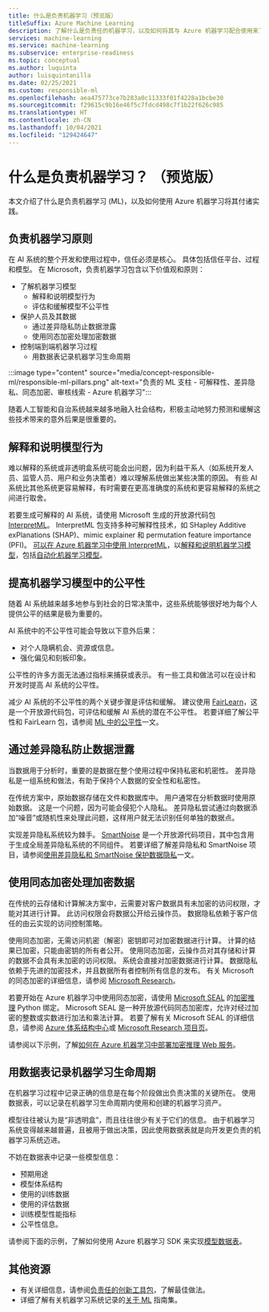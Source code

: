 ```yaml
---
title: 什么是负责机器学习（预览版）
titleSuffix: Azure Machine Learning
description: 了解什么是负责任的机器学习，以及如何将其与 Azure 机器学习配合使用来了解模型、保护数据和控制模型生命周期。
services: machine-learning
ms.service: machine-learning
ms.subservice: enterprise-readiness
ms.topic: conceptual
ms.author: luquinta
author: luisquintanilla
ms.date: 02/25/2021
ms.custom: responsible-ml
ms.openlocfilehash: aea475773ce7b283a0c11333f01f4228a1bcbe30
ms.sourcegitcommit: f29615c9b16e46f5c7fdcd498c7f1b22f626c985
ms.translationtype: HT
ms.contentlocale: zh-CN
ms.lasthandoff: 10/04/2021
ms.locfileid: "129424647"
---
```

# <a name="what-is-responsible-machine-learning-preview"></a>什么是负责机器学习？ （预览版）

本文介绍了什么是负责机器学习 (ML)，以及如何使用 Azure 机器学习将其付诸实践。

## <a name="responsible-machine-learning-principles"></a>负责机器学习原则

在 AI 系统的整个开发和使用过程中，信任必须是核心。 具体包括信任平台、过程和模型。 在 Microsoft，负责机器学习包含以下价值观和原则：

- 了解机器学习模型
  - 解释和说明模型行为
  - 评估和缓解模型不公平性
- 保护人员及其数据
  - 通过差异隐私防止数据泄露
  - 使用同态加密处理加密数据
- 控制端到端机器学习过程
  - 用数据表记录机器学习生命周期

:::image type="content" source="media/concept-responsible-ml/responsible-ml-pillars.png" alt-text="负责的 ML 支柱 - 可解释性、差异隐私、同态加密、审核线索 - Azure 机器学习":::

随着人工智能和自治系统越来越多地融入社会结构，积极主动地努力预测和缓解这些技术带来的意外后果是很重要的。

## <a name="interpret-and-explain-model-behavior"></a>解释和说明模型行为

难以解释的系统或非透明盒系统可能会出问题，因为利益干系人（如系统开发人员、监管人员、用户和业务决策者）难以理解系统做出某些决策的原因。 有些 AI 系统比其他系统更容易解释，有时需要在更高准确度的系统和更容易解释的系统之间进行取舍。

若要生成可解释的 AI 系统，请使用 Microsoft 生成的开放源代码包 [InterpretML](https://github.com/interpretml/interpret)。 InterpretML 包支持多种可解释性技术，如 SHapley Additive exPlanations (SHAP)、mimic explainer 和 permutation feature importance (PFI)。  [可以在 Azure 机器学习中使用 InterpretML](how-to-machine-learning-interpretability.md)，以[解释和说明机器学习模型](how-to-machine-learning-interpretability-aml.md)，包括[自动化机器学习模型](how-to-machine-learning-interpretability-automl.md)。

## <a name="mitigate-fairness-in-machine-learning-models"></a>提高机器学习模型中的公平性

随着 AI 系统越来越多地参与到社会的日常决策中，这些系统能够很好地为每个人提供公平的结果是极为重要的。

AI 系统中的不公平性可能会导致以下意外后果：

- 对个人隐瞒机会、资源或信息。
- 强化偏见和刻板印象。

公平性的许多方面无法通过指标来捕获或表示。 有一些工具和做法可以在设计和开发时提高 AI 系统的公平性。

减少 AI 系统的不公平性的两个关键步骤是评估和缓解。 建议使用 [FairLearn](https://github.com/fairlearn/fairlearn)，这是一个开放源代码包，可评估和缓解 AI 系统的潜在不公平性。 若要详细了解公平性和 FairLearn 包，请参阅 [ML 中的公平性](./concept-fairness-ml.md)一文。

## <a name="prevent-data-exposure-with-differential-privacy"></a>通过差异隐私防止数据泄露

当数据用于分析时，重要的是数据在整个使用过程中保持私密和机密性。 差异隐私是一组系统和做法，有助于保持个人数据的安全性和私密性。

在传统方案中，原始数据存储在文件和数据库中。 用户通常在分析数据时使用原始数据。 这是一个问题，因为可能会侵犯个人隐私。 差异隐私尝试通过向数据添加“噪音”或随机性来处理此问题，这样用户就无法识别任何单独的数据点。

实现差异隐私系统较为棘手。 [SmartNoise](https://github.com/opendifferentialprivacy/smartnoise-core) 是一个开放源代码项目，其中包含用于生成全局差异隐私系统的不同组件。 若要详细了解差异隐私和 SmartNoise 项目，请参阅[使用差异隐私和 SmartNoise 保护数据隐私](./concept-differential-privacy.md)一文。

## <a name="work-on-encrypted-data-with-homomorphic-encryption"></a>使用同态加密处理加密数据

在传统的云存储和计算解决方案中，云需要对客户数据具有未加密的访问权限，才能对其进行计算。 此访问权限会将数据公开给云操作员。 数据隐私依赖于客户信任的由云实现的访问控制策略。

使用同态加密，无需访问机密（解密）密钥即可对加密数据进行计算。 计算的结果已加密，只能由密钥的所有者公开。 使用同态加密，云操作员对其存储和计算的数据不会具有未加密的访问权限。 系统会直接对加密数据进行计算。 数据隐私依赖于先进的加密技术，并且数据所有者控制所有信息的发布。 有关 Microsoft 的同态加密的详细信息，请参阅 [Microsoft Research](https://www.microsoft.com/research/project/homomorphic-encryption/)。

若要开始在 Azure 机器学习中使用同态加密，请使用 [Microsoft SEAL](https://github.com/microsoft/SEAL) 的[加密推理](https://pypi.org/project/encrypted-inference/) Python 绑定。 Microsoft SEAL 是一种开放源代码同态加密库，允许对经过加密的整数或实数进行加法和乘法计算。 若要了解有关 Microsoft SEAL 的详细信息，请参阅 [Azure 体系结构中心](/azure/architecture/solution-ideas/articles/homomorphic-encryption-seal)或 [Microsoft Research 项目页](https://www.microsoft.com/research/project/microsoft-seal/)。

请参阅以下示例，了解[如何在 Azure 机器学习中部署加密推理 Web 服务](how-to-homomorphic-encryption-seal.md)。

## <a name="document-the-machine-learning-lifecycle-with-datasheets"></a>用数据表记录机器学习生命周期

在机器学习过程中记录正确的信息是在每个阶段做出负责决策的关键所在。 使用数据表，可以记录在机器学习生命周期内使用和创建的机器学习资产。

模型往往被认为是“非透明盒”，而且往往很少有关于它们的信息。 由于机器学习系统变得越来越普遍，且被用于做出决策，因此使用数据表就是向开发更负责的机器学习系统迈进。

不妨在数据表中记录一些模型信息：

- 预期用途
- 模型体系结构
- 使用的训练数据
- 使用的评估数据
- 训练模型性能指标
- 公平性信息。

请参阅下面的示例，了解如何使用 Azure 机器学习 SDK 来实现[模型数据表](https://github.com/microsoft/MLOps/blob/master/pytorch_with_datasheet/model_with_datasheet.ipynb)。

## <a name="additional-resources"></a>其他资源

- 有关详细信息，请参阅[负责任的创新工具包](/azure/architecture/guide/responsible-innovation/)，了解最佳做法。
- 详细了解有关机器学习系统记录的[关于 ML](https://www.partnershiponai.org/about-ml/) 指南集。